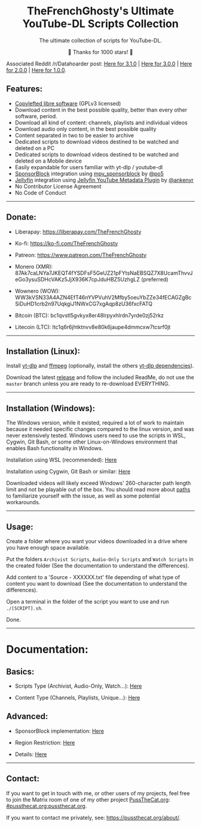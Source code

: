 <h1 align="center">TheFrenchGhosty's Ultimate YouTube-DL Scripts Collection</h1>

<p align="center">The ultimate collection of scripts for YouTube-DL.</p>

<p align="center">🎉 Thanks for 1000 stars! 🎉</p>

Associated Reddit /r/Datahoarder post: [Here for 3.1.0](https://redd.it/lx3ccm) | [Here for 3.0.0](https://redd.it/llw7zq) | [Here for 2.0.0](https://redd.it/h7q4nz) | [Here for 1.0.0](https://redd.it/dwhvq6).

## Features:

- [Copylefted libre software](https://github.com/TheFrenchGhosty/TheFrenchGhostys-YouTube-DL-Archivist-Scripts) (GPLv3 licensed)
- Download content in the best possible quality, better than every other software, period.
- Download all kind of content: channels, playlists and individual videos
- Download audio only content, in the best possible quality
- Content separated in two to be easier to archive
- Dedicated scripts to download videos destined to be watched and deleted on a PC
- Dedicated scripts to download videos destined to be watched and deleted on a Mobile device
- Easily expandable for users familiar with yt-dlp / youtube-dl
- [SponsorBlock](https://sponsor.ajay.app/) integration using [mpv_sponsorblock](https://github.com/po5/mpv_sponsorblock) by [@po5](https://github.com/po5)
- [Jellyfin](https://jellyfin.org/) integration using [Jellyfin YouTube Metadata Plugin](https://github.com/ankenyr/jellyfin-youtube-metadata-plugin) by [@ankenyr](https://github.com/ankenyr)
- No Contributor License Agreement
- No Code of Conduct

---

## Donate:

- Liberapay: https://liberapay.com/TheFrenchGhosty

- Ko-fi: https://ko-fi.com/TheFrenchGhosty

- Patreon: https://www.patreon.com/TheFrenchGhosty

- Monero (XMR): 87Ak7caLNYa7JKEQT4fYSDFsF5GeUZ21pFYtsNaEBSQZ7X8UcamThvvJeGo3ysuSDHcVAKz5JjX936K7cpJduHBZ5UzhgLZ (preferred)

- Wownero (WOW): WW3kVSN33A4AZN4EfT46nYVPVuhV2Mfby5oeuYbZZe34fECAGZgBcSiDuHD1crb2n97UqkgiJ1NWxCG7xgAqp8zU36fxcFATQ

- Bitcoin (BTC): bc1qvstl5gvkyx8er48lrpyxhlrdn7yrde0zj52rkz

- Litecoin (LTC): ltc1q6r6jhtktnvv8e80k6jaupe4dmmcxw7tcsrf0jt

---

## Installation (Linux):

Install [yt-dlp](https://github.com/yt-dlp/yt-dlp) and [ffmpeg](https://www.ffmpeg.org/) (optionally, install the others [yt-dlp dependencies](https://github.com/yt-dlp/yt-dlp#dependencies)).

Download the latest [release](https://github.com/TheFrenchGhosty/TheFrenchGhostys-YouTube-DL-Archivist-Scripts/releases) and follow the included ReadMe, do not use the `master` branch unless you are ready to re-download EVERYTHING.

---

## Installation (Windows):

The Windows version, while it existed, required a lot of work to maintain because it needed specific changes compared to the linux version, and was never extensively tested. Windows users need to use the scripts in WSL, Cygwin, Git Bash, or some other Linux-on-Windows environment that enables Bash functionality in Windows.
 
Installation using WSL (recommended): [Here](docs/WSL.md)

Installation using Cygwin, Git Bash or similar: [Here](docs/Cygwin-Git-Bash.md)

Downloaded videos will likely exceed Windows' 260-character path length limit and not be playable out of the box. You should read more about [paths](docs/About-Paths.md) to familiarize yourself with the issue, as well as some potential workarounds.

---

## Usage: 

Create a folder where you want your videos downloaded in a drive where you have enough space available.

Put the folders `Archivist Scripts`, `Audio-Only Scripts` and `Watch Scripts` in the created folder (See the documentation to understand the differences).

Add content to a 'Source - XXXXXX.txt' file depending of what type of content you want to download (See the documentation to understand the differences).

Open a terminal in the folder of the script you want to use and run `./[SCRIPT].sh`.

Done.

---

# Documentation:

## Basics:

- Scripts Type (Archivist, Audio-Only, Watch...): [Here](docs/Scripts-Type.md)

- Content Type (Channels, Playlists, Unique...): [Here](docs/Content-Type.md)

## Advanced:

- SponsorBlock implementation: [Here](docs/SponsorBlock.md)

- Region Restriction: [Here](docs/Region-Restriction.md)

- Details: [Here](docs/Details.md) 

---

## Contact:

If you want to get in touch with me, or other users of my projects, feel free to join the Matrix room of one of my other project [PussTheCat.org](https://pussthecat.org): [#pussthecat.org:pussthecat.org](https://matrix.to/#/#pussthecat.org:pussthecat.org).

If you want to contact me privately, see: https://pussthecat.org/about/.
